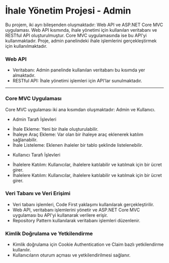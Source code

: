 # İhale Yönetim Projesi - Admin 
Bu projem, iki ayrı bileşenden oluşmaktadır: Web API ve ASP.NET Core MVC uygulaması. Web API kısmında, ihale yönetimi için kullanılan veritabanı ve RESTful API oluşturulmuştur. Core MVC uygulamasında ise bu API'yi kullanmaktadır. Proje, admin panelindeki ihale işlemlerini gerçekleştirmek için kullanılmaktadır.

### Web API
- Veritabanı: Admin panelinde kullanılan veritabanı bu kısımda yer almaktadır.
- RESTful API: İhale yönetimi işlemleri için API'lar sunulmaktadır.

---

### Core MVC Uygulaması
Core MVC uygulaması iki ana kısımdan oluşmaktadır: Admin ve Kullanıcı.
- Admin Tarafı İşlevleri
* İhale Ekleme: Yeni bir ihale oluşturulabilir.
* İhaleye Araç Ekleme: Var olan bir ihaleye araç eklenerek katılım sağlanabilir.
* İhale Listeleme: Eklenen ihaleler bir tablo şeklinde listelenebilir.
- Kullanıcı Tarafı İşlevleri
* İhalelere Katılım: Kullanıcılar, ihalelere katılabilir ve katılmak için bir ücret girer.
* İhalelere Katılım: Kullanıcılar, ihalelere katılabilir ve katılmak için bir ücret girer.

### Veri Tabanı ve Veri Erişimi
- Veri tabanı işlemleri, Code First yaklaşımı kullanılarak gerçekleştirilir.
- Web API, veritabanı işlemlerini yönetir ve ASP.NET Core MVC uygulaması bu API'yi kullanarak verilere erişir.
- Repository Pattern kullanılarak veritabanı işlemleri düzenlenir.

### Kimlik Doğrulama ve Yetkilendirme
- Kimlik doğrulama için Cookie Authentication ve Claim bazlı yetkilendirme kullanılır.
- Kullanıcıların oturum açması ve yetkilendirilmesi sağlanır.
